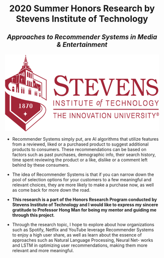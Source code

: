 # <p align = 'center'> 2020 Summer Honors Research by Stevens Institute of Technology </p>
## <p align = 'center'> ***Approaches to Recommender Systems in Media & Entertainment*** </p>
<p align = 'center'> <img width="600" img height="250" src = https://github.com/siddh30/2020-Summer-Honors-Research/blob/master/Images/Logo.png </p>

- Recommender Systems simply put, are AI algorithms that utilize features from a reviewed, liked or a purchased product to suggest additional products to consumers. These recommendations can be based on factors such as past purchases, demographic info, their search history, time spent reviewing the product or a like, dislike or a comment left behind by these consumers. 

- The idea of Recommender Systems is that if you can narrow down the pool of selection options for your customers to a few meaningful and relevant choices, they are more likely to make a purchase now, as well as come back for more down the road.

- **This research is a part of the Honors Research Program conducted by Stevens Institute of Technology and I would like to express my sincere gratitude to Professor Hong Man for being my mentor and guiding me through this project**. 

- Through the research topic, I hope to explore about how organizations such as Spotify, Netflix and YouTube leverage Recommender Systems to enjoy a high user share, as well as learn about the essence of approaches such as Natural Language Processing, Neural Net- works and LSTM in optimizing user recommendations, making them more relevant and more meaningful.
